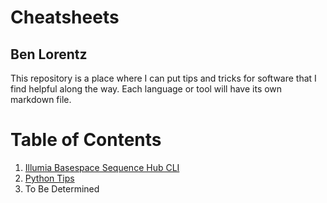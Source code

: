 # Cheatsheets
## Ben Lorentz

This repository is a place where I can put tips and tricks for software that I find helpful along the way. Each language or tool will have its own markdown file.

 # Table of Contents
 1. [Illumia Basespace Sequence Hub CLI](https://github.com/lorentzben/Cheatsheets/blob/main/Basespace_cli.md)
 2. [Python Tips](https://github.com/lorentzben/Cheatsheets/blob/main/python.md)
 3. To Be Determined 
 
